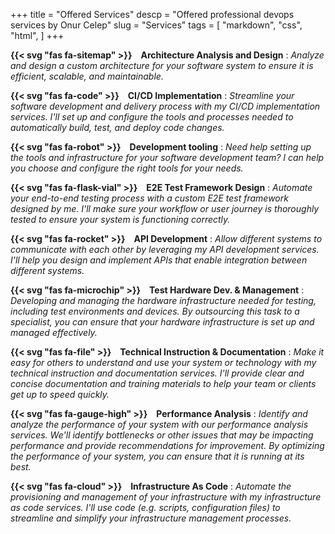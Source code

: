 +++
title = "Offered Services"
descp = "Offered professional devops services by Onur Celep"
slug = "Services"
tags = [
    "markdown",
    "css",
    "html",
]
+++

__{{< svg "fas fa-sitemap" >}}&emsp;Architecture Analysis and Design__
: _Analyze and design a custom architecture for your software system to ensure it is efficient, scalable, and maintainable._

__{{< svg "fas fa-code" >}}&emsp;CI/CD Implementation__
: _Streamline your software development and delivery process with my CI/CD implementation services. I'll set up and configure the tools and processes needed to automatically build, test, and deploy code changes._

__{{< svg "fas fa-robot" >}}&emsp;Development tooling__
: _Need help setting up the tools and infrastructure for your software development team? I can help you choose and configure the right tools for your needs._

__{{< svg "fas fa-flask-vial" >}}&emsp;E2E Test Framework Design__
: _Automate your end-to-end testing process with a custom E2E test framework designed by me. I'll make sure your workflow or user journey is thoroughly tested to ensure your system is functioning correctly._

__{{< svg "fas fa-rocket" >}}&emsp;API Development__
: _Allow different systems to communicate with each other by leveraging my API development services. I'll help you design and implement APIs that enable integration between different systems._

__{{< svg "fas fa-microchip" >}}&emsp;Test Hardware Dev. & Management__
: _Developing and managing the hardware infrastructure needed for testing, including test environments and devices. By outsourcing this task to a specialist, you can ensure that your hardware infrastructure is set up and managed effectively._

__{{< svg "fas fa-file" >}}&emsp;Technical Instruction & Documentation__ 
: _Make it easy for others to understand and use your system or technology with my technical instruction and documentation services. I'll provide clear and concise documentation and training materials to help your team or clients get up to speed quickly._

__{{< svg "fas fa-gauge-high" >}}&emsp;Performance Analysis__
: _Identify and analyze the performance of your system with our performance analysis services. We'll identify bottlenecks or other issues that may be impacting performance and provide recommendations for improvement. By optimizing the performance of your system, you can ensure that it is running at its best._

__{{< svg "fas fa-cloud" >}}&emsp;Infrastructure As Code__
: _Automate the provisioning and management of your infrastructure with my infrastructure as code services. I'll use code (e.g. scripts, configuration files) to streamline and simplify your infrastructure management processes._
